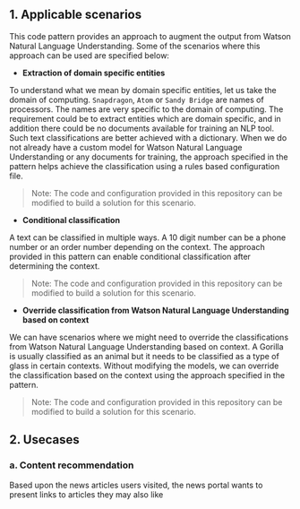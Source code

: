 ## 1. Applicable scenarios
This code pattern provides an approach to augment the output from Watson Natural Language Understanding. Some of the scenarios where this approach can be used are specified below:

- **Extraction of domain specific entities**

To understand what we mean by domain specific entities, let us take the domain of computing. `Snapdragon`, `Atom` or `Sandy Bridge` are names of processors. The names are very specific to the domain of computing. The requirement could be to extract entities which are domain specific, and in addition there could be no documents available for training an NLP tool. Such text classifications are better achieved with a dictionary. When we do not already have a custom model for Watson Natural Language Understanding or any documents for training, the approach specified in the pattern helps achieve the classification using a rules based configuration file. 

> Note: The code and configuration provided in this repository can be modified to build a solution for this scenario. 

- **Conditional classification**

A text can be classified in multiple ways. A 10 digit number can be a phone number or an order number depending on the context. The approach provided in this pattern can enable conditional classification after determining the context.

> Note: The code and configuration provided in this repository can be modified to build a solution for this scenario. 

- **Override classification from Watson Natural Language Understanding based on context**

We can have scenarios where we might need to override the classifications from Watson Natural Language Understanding based on context. A Gorilla is usually classified as an animal but it needs to be classified as a type of glass in certain contexts. Without modifying the models, we can override the classification based on the context using the approach specified in the pattern.

> Note: The code and configuration provided in this repository can be modified to build a solution for this scenario. 

## 2. Usecases 

### a. Content recommendation
Based upon the news articles users visited, the news portal wants to present links to articles they may also like
